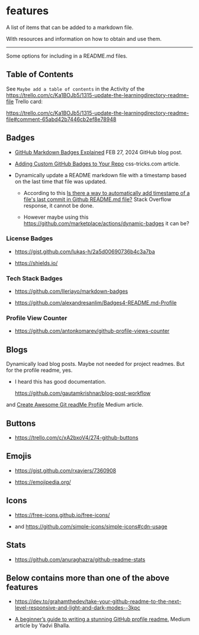# features

A list of items that can be added to a markdown file.

With resources and information on how to obtain and use them.

---

Some options for including in a README\.md files.

## Table of Contents

See `Maybe add a table of contents` in the Activity of the https://trello.com/c/Ka1BOJb5/1315-update-the-learningdirectory-readme-file Trello card:

https://trello.com/c/Ka1BOJb5/1315-update-the-learningdirectory-readme-file#comment-65abd42b7446cb2ef8e78948

## Badges

- [GitHub Markdown Badges Explained](https://daily.dev/blog/github-markdown-badges-explained) FEB 27, 2024 GitHub blog post.

- [Adding Custom GitHub Badges to Your Repo](https://css-tricks.com/adding-custom-github-badges-to-your-repo/) css-tricks.com article.

- Dynamically update a README markdown file with a timestamp based on the last time that file was updated.

  - According to this [Is there a way to automatically add timestamp of a file's last commit in Github README.md file?](https://stackoverflow.com/a/76783465) Stack Overflow response, it cannot be done.

  - However maybe using this https://github.com/marketplace/actions/dynamic-badges it can be?

### License Badges

- https://gist.github.com/lukas-h/2a5d00690736b4c3a7ba

- https://shields.io/

### Tech Stack Badges

- https://github.com/Ileriayo/markdown-badges

- https://github.com/alexandresanlim/Badges4-README.md-Profile

### Profile View Counter

- https://github.com/antonkomarev/github-profile-views-counter

## Blogs

Dynamically load blog posts. Maybe not needed for project readmes. But for the profile readme, yes.

- I heard this has good documentation.

  https://github.com/gautamkrishnar/blog-post-workflow

and [Create Awesome Git readMe Profile](https://medium.com/swlh/create-awesome-git-readme-profile-84efa0bcda3b) Medium article.

## Buttons

- https://trello.com/c/xA2bxoV4/274-github-buttons

## Emojis

- https://gist.github.com/rxaviers/7360908

- https://emojipedia.org/

## Icons

- https://free-icons.github.io/free-icons/

- and
  https://github.com/simple-icons/simple-icons#cdn-usage

## Stats

- https://github.com/anuraghazra/github-readme-stats

## Below contains more than one of the above features

- https://dev.to/grahamthedev/take-your-github-readme-to-the-next-level-responsive-and-light-and-dark-modes--3kpc

- [A beginner’s guide to writing a stunning GitHub profile readme.](https://medium.com/theleanprogrammer/a-beginner-guide-to-writing-a-stunning-github-profile-readme-6ee0e211f5a8) Medium article by Yadvi Bhalla.
